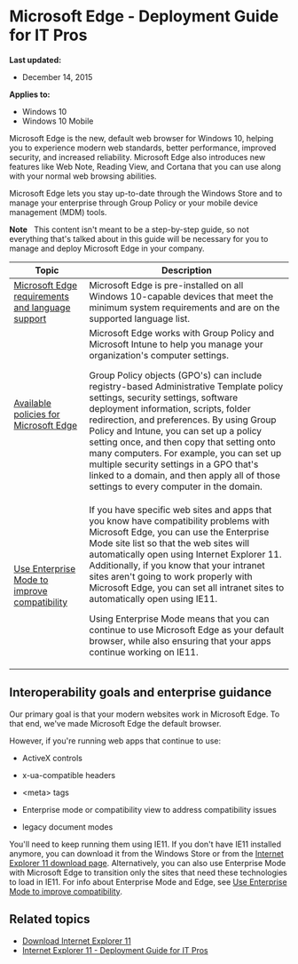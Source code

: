 # Microsoft Edge - Deployment Guide for IT Pros

**Last updated:**

* December 14, 2015

**Applies to:**

* Windows 10
* Windows 10 Mobile


Microsoft Edge is the new, default web browser for Windows 10, helping you to experience modern web standards, better performance, improved security, and increased reliability. Microsoft Edge also introduces new features like Web Note, Reading View, and Cortana that you can use along with your normal web browsing abilities.

Microsoft Edge lets you stay up-to-date through the Windows Store and to manage your enterprise through Group Policy or your mobile device management (MDM) tools.

**Note**  
This content isn't meant to be a step-by-step guide, so not everything that's talked about in this guide will be necessary for you to manage and deploy Microsoft Edge in your company.

| Topic | Description          |
| ------------- | ----------- |
| [Microsoft Edge requirements and language support](hardware_and_software_requirements.md) | Microsoft Edge is pre-installed on all Windows 10-capable devices that meet the minimum system requirements and are on the supported language list.|
| [Available policies for Microsoft Edge](available_policies.md)  | Microsoft Edge works with Group Policy and Microsoft Intune to help you manage your organization's computer settings. <p>Group Policy objects (GPO's) can include registry-based Administrative Template policy settings, security settings, software deployment information, scripts, folder redirection, and preferences. By using Group Policy and Intune, you can set up a policy setting once, and then copy that setting onto many computers. For example, you can set up multiple security settings in a GPO that's linked to a domain, and then apply all of those settings to every computer in the domain. |
| [Use Enterprise Mode to improve compatibility](EmIE_to_improve_compatibility.md) | If you have specific web sites and apps that you know have compatibility problems with Microsoft Edge, you can use the Enterprise Mode site list so that the web sites will automatically open using Internet Explorer 11. Additionally, if you know that your intranet sites aren't going to work properly with Microsoft Edge, you can set all intranet sites to automatically open using IE11. <p>Using Enterprise Mode means that you can continue to use Microsoft Edge as your default browser, while also ensuring that your apps continue working on IE11. |

## Interoperability goals and enterprise guidance

Our primary goal is that your modern websites work in Microsoft Edge. To that end, we've made Microsoft Edge the default browser.

However, if you're running web apps that continue to use:

* ActiveX controls

* x-ua-compatible headers

* &lt;meta&gt; tags

* Enterprise mode or compatibility view to address compatibility issues

* legacy document modes

You'll need to keep running them using IE11. If you don't have IE11 installed anymore, you can download it from the Windows Store or from the [Internet Explorer 11 download page](http://go.microsoft.com/fwlink/p/?linkid=290956). Alternatively, you can also use Enterprise Mode with Microsoft Edge to transition only the sites that need these technologies to load in IE11. For info about Enterprise Mode and Edge, see [Use Enterprise Mode to improve compatibility](EmIE_to_improve_compatibility.md).

## Related topics

* [Download Internet Explorer 11](http://go.microsoft.com/fwlink/p/?linkid=290956)
* [Internet Explorer 11 - Deployment Guide for IT Pros](http://go.microsoft.com/fwlink/?LinkId=618480)